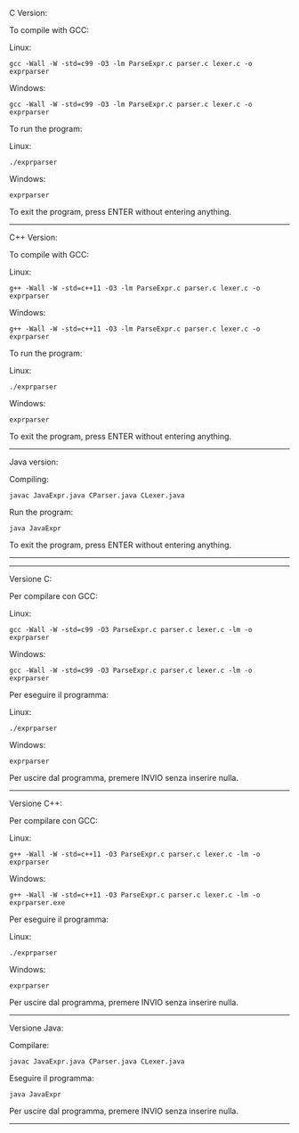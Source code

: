 C Version:

To compile with GCC:

Linux:

    gcc -Wall -W -std=c99 -O3 -lm ParseExpr.c parser.c lexer.c -o exprparser

Windows:

    gcc -Wall -W -std=c99 -O3 -lm ParseExpr.c parser.c lexer.c -o exprparser

To run the program:

Linux:

    ./exprparser

Windows:

    exprparser

To exit the program, press ENTER without entering anything.

--------------------------------------------------------------------------------

C++ Version:

To compile with GCC:

Linux:

    g++ -Wall -W -std=c++11 -O3 -lm ParseExpr.c parser.c lexer.c -o exprparser

Windows:

    g++ -Wall -W -std=c++11 -O3 -lm ParseExpr.c parser.c lexer.c -o exprparser

To run the program:

Linux:

    ./exprparser

Windows:

    exprparser

To exit the program, press ENTER without entering anything.

--------------------------------------------------------------------------------

Java version:

Compiling:

    javac JavaExpr.java CParser.java CLexer.java

Run the program:

    java JavaExpr

To exit the program, press ENTER without entering anything.

--------------------------------------------------------------------------------


********************************************************************************

Versione C:

Per compilare con GCC:

Linux:

    gcc -Wall -W -std=c99 -O3 ParseExpr.c parser.c lexer.c -lm -o exprparser

Windows:

    gcc -Wall -W -std=c99 -O3 ParseExpr.c parser.c lexer.c -lm -o exprparser

Per eseguire il programma:

Linux:

    ./exprparser

Windows:

    exprparser

Per uscire dal programma, premere INVIO senza inserire nulla.

--------------------------------------------------------------------------------

Versione C++:

Per compilare con GCC:

Linux:

    g++ -Wall -W -std=c++11 -O3 ParseExpr.c parser.c lexer.c -lm -o exprparser

Windows:

    g++ -Wall -W -std=c++11 -O3 ParseExpr.c parser.c lexer.c -lm -o exprparser.exe

Per eseguire il programma:

Linux:

    ./exprparser

Windows:

    exprparser

Per uscire dal programma, premere INVIO senza inserire nulla.

--------------------------------------------------------------------------------

Versione Java:

Compilare:

    javac JavaExpr.java CParser.java CLexer.java

Eseguire il programma:

    java JavaExpr

Per uscire dal programma, premere INVIO senza inserire nulla.

--------------------------------------------------------------------------------
